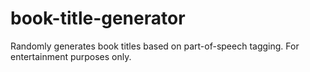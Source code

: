 # book-title-generator
Randomly generates book titles based on part-of-speech tagging. For entertainment purposes only.
